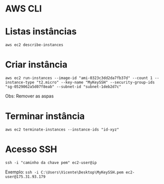 # AWS CLI

# Listas instâncias

`aws ec2 describe-instances`

# Criar instância

`aws ec2 run-instances --image-id "ami-0323c3dd2da7fb37d" --count 1 --instance-type "t2.micro" --key-name "MyKeySSH" --security-group-ids "sg-0529062a5d07f8eab" --subnet-id "subnet-1deb2d7c"`

Obs: Remover as aspas

# Terminar instância

`aws ec2 terminate-instances --instance-ids "id-xyz"`

# Acesso SSH

`ssh -i "caminho da chave pem" ec2-user@ip`

Exemplo: `ssh -i C:\Users\Vicente\Desktop\MyKeySSH.pem ec2-user@175.31.93.179`
